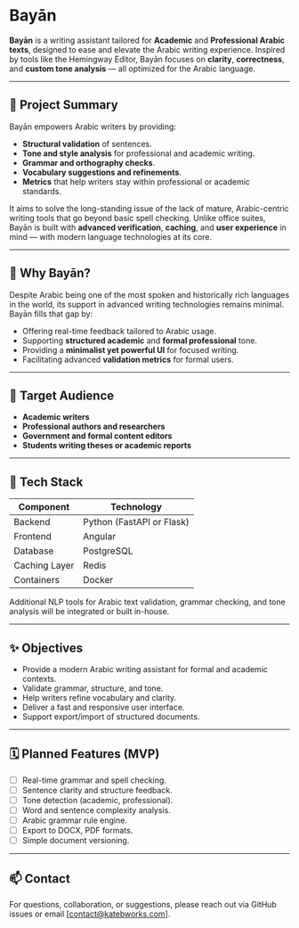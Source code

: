 # Bayān

**Bayān** is a writing assistant tailored for **Academic** and **Professional Arabic texts**, designed to ease and elevate the Arabic writing experience. Inspired by tools like the Hemingway Editor, Bayān focuses on **clarity**, **correctness**, and **custom tone analysis** — all optimized for the Arabic language.

---

## 🧭 Project Summary

Bayān empowers Arabic writers by providing:

- **Structural validation** of sentences.
- **Tone and style analysis** for professional and academic writing.
- **Grammar and orthography checks**.
- **Vocabulary suggestions and refinements**.
- **Metrics** that help writers stay within professional or academic standards.

It aims to solve the long-standing issue of the lack of mature, Arabic-centric writing tools that go beyond basic spell checking. Unlike office suites, Bayān is built with **advanced verification**, **caching**, and **user experience** in mind — with modern language technologies at its core.

---

## 🎯 Why Bayān?

Despite Arabic being one of the most spoken and historically rich languages in the world, its support in advanced writing technologies remains minimal. Bayān fills that gap by:

- Offering real-time feedback tailored to Arabic usage.
- Supporting **structured academic** and **formal professional** tone.
- Providing a **minimalist yet powerful UI** for focused writing.
- Facilitating advanced **validation metrics** for formal users.

---

## 👥 Target Audience

- **Academic writers**  
- **Professional authors and researchers**  
- **Government and formal content editors**  
- **Students writing theses or academic reports**

---

## 🧱 Tech Stack

| Component       | Technology         |
|----------------|--------------------|
| Backend         | Python (FastAPI or Flask) |
| Frontend        | Angular            |
| Database        | PostgreSQL         |
| Caching Layer   | Redis              |
| Containers      | Docker             |

Additional NLP tools for Arabic text validation, grammar checking, and tone analysis will be integrated or built in-house.

---

## ✨ Objectives

- Provide a modern Arabic writing assistant for formal and academic contexts.
- Validate grammar, structure, and tone.
- Help writers refine vocabulary and clarity.
- Deliver a fast and responsive user interface.
- Support export/import of structured documents.

---

## 🗓️ Planned Features (MVP)

- [ ] Real-time grammar and spell checking.
- [ ] Sentence clarity and structure feedback.
- [ ] Tone detection (academic, professional).
- [ ] Word and sentence complexity analysis.
- [ ] Arabic grammar rule engine.
- [ ] Export to DOCX, PDF formats.
- [ ] Simple document versioning.

---

## 📫 Contact

For questions, collaboration, or suggestions, please reach out via GitHub issues or email [contact@katebworks.com].


